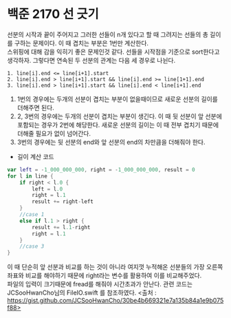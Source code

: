 # 백준 2170 선 긋기
선분의 시작과 끝이 주어지고 그러한 선들이 n개 있다고 할 때 그려지는 선들의 총 길이를 구하는 문제이다. 이 때 겹치는 부분은 1번만 계산한다.  
스위핑에 대해 감을 익히기 좋은 문제인것 같다. 선들을 시작점을 기준으로 sort한다고 생각하자. 그렇다면 연속된 두 선분의 관계는 다음 세 경우로 나뉜다.
```
1. line[i].end <= line[i+1].start
2. line[i].end > line[i+1].start && line[i].end >= line[1+1].end
3. line[i].end > line[i+1].start && line[i].end < line[i+1].end
```
1) 1번의 경우에는 두개의 선분이 겹치는 부분이 없을때이므로 새로운 선분의 길이를 더해주면 된다.  
2) 2, 3번의 경우에는 두개의 선분이 겹치는 부분이 생긴다. 이 때 뒷 선분이 앞 선분에 포함되는 경우가 2번에 해당한다. 새로운 선분의 길이는 이 때 전부 겹치기 때문에 더해줄 필요가 없이 넘어간다.  
3) 3번의 경우에는 뒷 선분의 end와 앞 선분의 end의 차만큼을 더해줘야 한다.
- 길이 계산 코드
```swift
var left = -1_000_000_000, right = -1_000_000_000, result = 0
for l in line {
    if right < l.0 {
        left = l.0
        right = l.1
        result += right-left
    }
    //case 1
    else if l.1 > right {
        result += l.1-right
        right = l.1
    }
    //case 3
}
```
이 때 단순히 앞 선분과 비교를 하는 것이 아니라 여지껏 누적해온 선분들의 가장 오른쪽 좌표와 비교를 해야하기 때문에 right라는 변수를 활용하여 이를 비교해주었다.  
파일의 입력이 크기때문에 fread를 해줘야 시간초과가 안난다. 관련 코드는 JCSooHwanCho님의 FileIO.swift 를 참조하였다. <출처 : https://gist.github.com/JCSooHwanCho/30be4b669321e7a135b84a1e9b075f88>  
